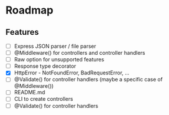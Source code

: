 # Roadmap

## Features

- [ ] Express JSON parser / file parser
- [ ] @Middleware() for controllers and controller handlers
- [ ] Raw option for unsupported features
- [ ] Response type decorator
- [x] HttpError - NotFoundError, BadRequestError, ...
- [ ] @Validate() for controller handlers (maybe a specific case of @Middleware())
- [ ] README.md
- [ ] CLI to create controllers
- [ ] @Validate() for controller handlers
